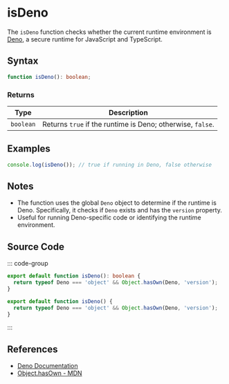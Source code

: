# isDeno

The `isDeno` function checks whether the current runtime environment is [Deno](https://deno.land), a secure runtime for JavaScript and TypeScript.

## Syntax

```typescript
function isDeno(): boolean;
```

### Returns

| Type      | Description                                              |
|-----------|----------------------------------------------------------|
| `boolean` | Returns `true` if the runtime is Deno; otherwise, `false`. |

## Examples

```typescript
console.log(isDeno()); // true if running in Deno, false otherwise
```

## Notes

- The function uses the global `Deno` object to determine if the runtime is Deno. Specifically, it checks if `Deno` exists and has the `version` property.
- Useful for running Deno-specific code or identifying the runtime environment.

## Source Code

::: code-group
```typescript
export default function isDeno(): boolean {
  return typeof Deno === 'object' && Object.hasOwn(Deno, 'version');
}
```

```javascript
export default function isDeno() {
  return typeof Deno === 'object' && Object.hasOwn(Deno, 'version');
}
```
:::

## References

- [Deno Documentation](https://deno.land/manual)
- [Object.hasOwn - MDN](https://developer.mozilla.org/en-US/docs/Web/JavaScript/Reference/Global_Objects/Object/hasOwn)
